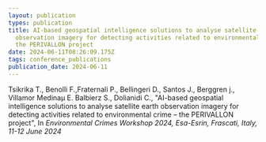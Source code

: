 ```yaml
---
layout: publication
types: publication
title: AI-based geospatial intelligence solutions to analyse satellite earth
  observation imagery for detecting activities related to environmental crime –
  the PERIVALLON project
date: 2024-06-11T08:26:09.175Z
tags: conference_publications
publication_date: 2024-06-11
---
```

Tsikrika T., Benolli F.,Fraternali P., Bellingeri D., Santos J., Berggren j., Villamor Medinaμ Ε. Balbierz S., Dolianidi C., "AI-based geospatial intelligence solutions to analyse satellite earth observation imagery for detecting activities related to environmental crime – the PERIVALLON project", In *Environmental Crimes Workshop 2024, Esa-Esrin, Frascati, Italy,  11-12 June 2024*
